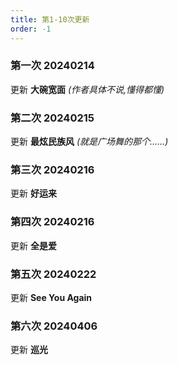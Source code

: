 ```yaml
---
title: 第1-10次更新
order: -1
---
```


### 第一次 20240214  
更新 **大碗宽面** *(作者具体不说,懂得都懂)*   

### 第二次 20240215  
更新 **最炫民族风** *(就是广场舞的那个......)*   

### 第三次 20240216    
更新 **好运来**  

### 第四次 20240216  
更新 **全是爱**   

### 第五次 20240222  
更新 **See You Again**  

### 第六次 20240406  
更新 **巡光**  
